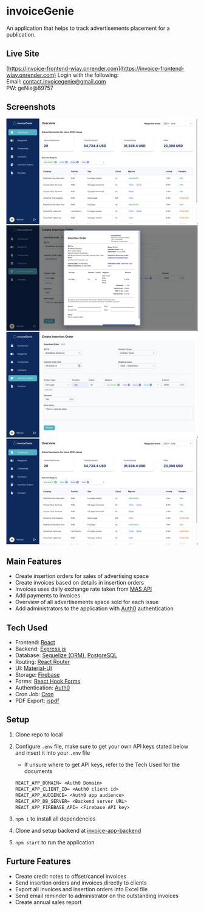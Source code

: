 # invoiceGenie

An application that helps to track advertisements placement for a publication.

## Live Site

[https://invoice-frontend-wiay.onrender.com](https://invoice-frontend-wiay.onrender.com)
Login with the following:  
Email: contact.invoicegenie@gmail.com  
PW: geNie@89757

## Screenshots

![](src/screenshots/Overview.png)
![](src/screenshots/Insertion-Orders.png)
![](src/screenshots/Create-Insertion-Orders.png)
![](src/screenshots/Overview.png)

## Main Features

- Create insertion orders for sales of advertising space
- Create invoices based on details in insertion orders
- Invoices uses daily exchange rate taken from [MAS API](https://www.mas.gov.sg/statistics/exchange-rates)
- Add payments to invoices
- Overview of all advertisements space sold for each issue
- Add administrators to the application with [Auth0](https://auth0.com/) authentication

## Tech Used

- Frontend: [React](https://react.dev/)
- Backend: [Express.js](https://expressjs.com/)
- Database: [Sequelize (ORM)](https://sequelize.org/), [PostgreSQL](https://www.postgresql.org/)
- Routing: [React Router](https://reactrouter.com/en/main)
- UI: [Material-UI](https://mui.com/)
- Storage: [Firebase](https://firebase.google.com/)
- Forms: [React Hook Forms](https://react-hook-form.com/)
- Authentication: [Auth0](https://auth0.com/)
- Cron Job: [Cron](https://www.npmjs.com/package/cron)
- PDF Export: [jspdf](https://www.npmjs.com/package/jspdf)

## Setup

1. Clone repo to local

2. Configure `.env` file, make sure to get your own API keys stated below and insert it into your `.env` file

   - If unsure where to get API keys, refer to the Tech Used for the documents

   ```
   REACT_APP_DOMAIN= <Auth0 Domain>
   REACT_APP_CLIENT_ID= <Auth0 client id>
   REACT_APP_AUDIENCE= <Auth0 app audience>
   REACT_APP_DB_SERVER= <Backend server URL>
   REACT_APP_FIREBASE_API= <Firebase API key>
   ```

3. `npm i` to install all dependencies

4. Clone and setup backend at [invoice-app-backend](https://github.com/hWeitian/invoice-app-backend)

5. `npm start` to run the application

## Furture Features

- Create credit notes to offset/cancel invoices
- Send insertion orders and invoices directly to clients
- Export all invoices and insertion orders into Excel file
- Send email reminder to administrator on the outstanding invoices
- Create annual sales report
